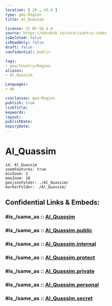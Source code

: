 ```yaml
---
location: [ 26 , 43.4 ] 
type: geo-Region
title: Al_Quassim

license: CC BY-SA 4.0
source: https://datahub.io/core/country-codes
isDeleted: false
isReadOnly: false
draft: false
confidential: public

tags:
- geo/Country/Region
aliases:
- Al_Quassim

Languages:
- de

cssclasses: geo-Region
publish: true
linkTitle: 
keywords: 
layout: 
publishDate: 
expiryDate: 
---
```


# Al_Quassim

```leaflet
id: Al_Quassim
zoomFeatures: true 
minZoom: 2 
maxZoom: 18
geojsonFolder: ./Al_Quassim/
markerFolder: ./Al_Quassim/
```


## Confidential Links & Embeds: 

### #is_/same_as :: [Al_Quassim](/_Standards/Earth/Continent/Asia/Asia~West/Saudi_Arabia/Regions~Saudi_Arabia/Al_Quassim.md) 

### #is_/same_as :: [Al_Quassim.public](/_public/Earth/Continent/Asia/Asia~West/Saudi_Arabia/Regions~Saudi_Arabia/Al_Quassim.public.md) 

### #is_/same_as :: [Al_Quassim.internal](/_internal/Earth/Continent/Asia/Asia~West/Saudi_Arabia/Regions~Saudi_Arabia/Al_Quassim.internal.md) 

### #is_/same_as :: [Al_Quassim.protect](/_protect/Earth/Continent/Asia/Asia~West/Saudi_Arabia/Regions~Saudi_Arabia/Al_Quassim.protect.md) 

### #is_/same_as :: [Al_Quassim.private](/_private/Earth/Continent/Asia/Asia~West/Saudi_Arabia/Regions~Saudi_Arabia/Al_Quassim.private.md) 

### #is_/same_as :: [Al_Quassim.personal](/_personal/Earth/Continent/Asia/Asia~West/Saudi_Arabia/Regions~Saudi_Arabia/Al_Quassim.personal.md) 

### #is_/same_as :: [Al_Quassim.secret](/_secret/Earth/Continent/Asia/Asia~West/Saudi_Arabia/Regions~Saudi_Arabia/Al_Quassim.secret.md)

